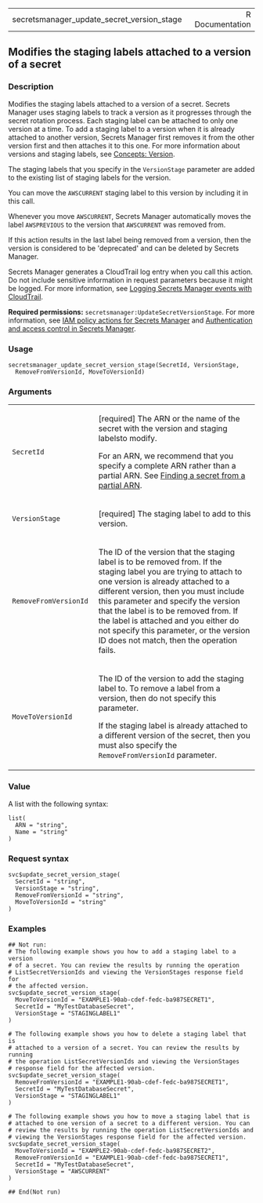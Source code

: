 <table style="width: 100%;">
<tbody>
<tr class="odd">
<td>secretsmanager_update_secret_version_stage</td>
<td style="text-align: right;">R Documentation</td>
</tr>
</tbody>
</table>

## Modifies the staging labels attached to a version of a secret

### Description

Modifies the staging labels attached to a version of a secret. Secrets
Manager uses staging labels to track a version as it progresses through
the secret rotation process. Each staging label can be attached to only
one version at a time. To add a staging label to a version when it is
already attached to another version, Secrets Manager first removes it
from the other version first and then attaches it to this one. For more
information about versions and staging labels, see [Concepts:
Version](https://docs.aws.amazon.com/secretsmanager/latest/userguide/getting-started.html#term_version).

The staging labels that you specify in the `VersionStage` parameter are
added to the existing list of staging labels for the version.

You can move the `AWSCURRENT` staging label to this version by including
it in this call.

Whenever you move `AWSCURRENT`, Secrets Manager automatically moves the
label `AWSPREVIOUS` to the version that `AWSCURRENT` was removed from.

If this action results in the last label being removed from a version,
then the version is considered to be 'deprecated' and can be deleted by
Secrets Manager.

Secrets Manager generates a CloudTrail log entry when you call this
action. Do not include sensitive information in request parameters
because it might be logged. For more information, see [Logging Secrets
Manager events with
CloudTrail](https://docs.aws.amazon.com/secretsmanager/latest/userguide/monitoring-cloudtrail.html).

**Required permissions:** `secretsmanager:UpdateSecretVersionStage`. For
more information, see [IAM policy actions for Secrets
Manager](https://docs.aws.amazon.com/secretsmanager/latest/userguide/reference_iam-permissions.html#reference_iam-permissions_actions)
and [Authentication and access control in Secrets
Manager](https://docs.aws.amazon.com/secretsmanager/latest/userguide/auth-and-access.html).

### Usage

    secretsmanager_update_secret_version_stage(SecretId, VersionStage,
      RemoveFromVersionId, MoveToVersionId)

### Arguments

<table>
<colgroup>
<col style="width: 35%" />
<col style="width: 65%" />
</colgroup>
<tbody>
<tr class="odd">
<td><code
id="secretsmanager_update_secret_version_stage_:_SecretId">SecretId</code></td>
<td><p>[required] The ARN or the name of the secret with the version and
staging labelsto modify.</p>
<p>For an ARN, we recommend that you specify a complete ARN rather than
a partial ARN. See <a
href="https://docs.aws.amazon.com/secretsmanager/latest/userguide/troubleshoot.html#ARN_secretnamehyphen">Finding
a secret from a partial ARN</a>.</p></td>
</tr>
<tr class="even">
<td><code
id="secretsmanager_update_secret_version_stage_:_VersionStage">VersionStage</code></td>
<td><p>[required] The staging label to add to this version.</p></td>
</tr>
<tr class="odd">
<td><code
id="secretsmanager_update_secret_version_stage_:_RemoveFromVersionId">RemoveFromVersionId</code></td>
<td><p>The ID of the version that the staging label is to be removed
from. If the staging label you are trying to attach to one version is
already attached to a different version, then you must include this
parameter and specify the version that the label is to be removed from.
If the label is attached and you either do not specify this parameter,
or the version ID does not match, then the operation fails.</p></td>
</tr>
<tr class="even">
<td><code
id="secretsmanager_update_secret_version_stage_:_MoveToVersionId">MoveToVersionId</code></td>
<td><p>The ID of the version to add the staging label to. To remove a
label from a version, then do not specify this parameter.</p>
<p>If the staging label is already attached to a different version of
the secret, then you must also specify the
<code>RemoveFromVersionId</code> parameter.</p></td>
</tr>
</tbody>
</table>

### Value

A list with the following syntax:

    list(
      ARN = "string",
      Name = "string"
    )

### Request syntax

    svc$update_secret_version_stage(
      SecretId = "string",
      VersionStage = "string",
      RemoveFromVersionId = "string",
      MoveToVersionId = "string"
    )

### Examples

    ## Not run: 
    # The following example shows you how to add a staging label to a version
    # of a secret. You can review the results by running the operation
    # ListSecretVersionIds and viewing the VersionStages response field for
    # the affected version.
    svc$update_secret_version_stage(
      MoveToVersionId = "EXAMPLE1-90ab-cdef-fedc-ba987SECRET1",
      SecretId = "MyTestDatabaseSecret",
      VersionStage = "STAGINGLABEL1"
    )

    # The following example shows you how to delete a staging label that is
    # attached to a version of a secret. You can review the results by running
    # the operation ListSecretVersionIds and viewing the VersionStages
    # response field for the affected version.
    svc$update_secret_version_stage(
      RemoveFromVersionId = "EXAMPLE1-90ab-cdef-fedc-ba987SECRET1",
      SecretId = "MyTestDatabaseSecret",
      VersionStage = "STAGINGLABEL1"
    )

    # The following example shows you how to move a staging label that is
    # attached to one version of a secret to a different version. You can
    # review the results by running the operation ListSecretVersionIds and
    # viewing the VersionStages response field for the affected version.
    svc$update_secret_version_stage(
      MoveToVersionId = "EXAMPLE2-90ab-cdef-fedc-ba987SECRET2",
      RemoveFromVersionId = "EXAMPLE1-90ab-cdef-fedc-ba987SECRET1",
      SecretId = "MyTestDatabaseSecret",
      VersionStage = "AWSCURRENT"
    )

    ## End(Not run)
